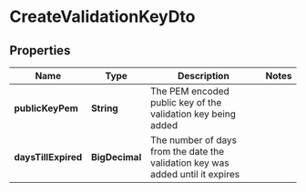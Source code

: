 

# CreateValidationKeyDto


## Properties

| Name | Type | Description | Notes |
|------------ | ------------- | ------------- | -------------|
|**publicKeyPem** | **String** | The PEM encoded public key of the validation key being added |  |
|**daysTillExpired** | **BigDecimal** | The number of days from the date the validation key was added until it expires |  |



